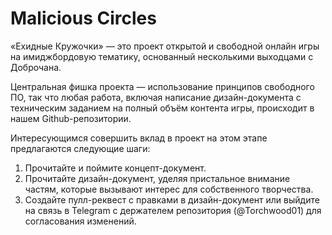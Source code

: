 # Malicious Circles
«Ехидные Кружочки» — это проект открытой и свободной онлайн игры на имиджбордовую тематику, основанный несколькими выходцами с Доброчана.

Центральная фишка проекта — использование принципов свободного ПО, так что любая работа, включая написание дизайн-документа с техническим заданием на полный объём контента игры, происходит в нашем Github-репозитории.

Интересующимся совершить вклад в проект на этом этапе предлагаются следующие шаги:
1. Прочитайте и поймите концепт-документ.
2. Прочитайте дизайн-документ, уделяя пристальное внимание частям, которые вызывают интерес для собственного творчества.
3. Создайте пулл-реквест с правками в дизайн-документ или выйдите на связь в Telegram с держателем репозитория (@Torchwood01) для согласования изменений.